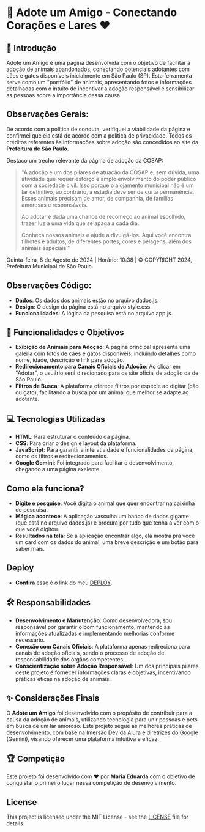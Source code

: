 # 🐾 Adote um Amigo - Conectando Corações e Lares ❤️

## 📖 Introdução

Adote um Amigo é uma página desenvolvida com o objetivo de facilitar a adoção de animais abandonados, conectando potenciais adotantes com cães e gatos disponíveis inicialmente em São Paulo (SP). Esta ferramenta serve como um "portfólio" de animais, apresentando fotos e informações detalhadas com o intuito de incentivar a adoção responsável e sensibilizar as pessoas sobre a importância dessa causa.

## Observações Gerais:

De acordo com a política de conduta, verifiquei a viabilidade da página e confirmei que ela está de acordo com a política de privacidade. Todos os créditos referentes às informações sobre adoção são concedidos ao site da **Prefeitura de São Paulo**. 

Destaco um trecho relevante da página de adoção da COSAP:

> "A adoção é um dos pilares de atuação da COSAP e, sem dúvida, uma atividade que requer esforço e amplo envolvimento do poder público com a sociedade civil. Isso porque o alojamento municipal não é um lar definitivo, ao contrário, a estadia deve ser de curta permanência. Esses animais precisam de amor, de companhia, de famílias amorosas e responsáveis.
>
> Ao adotar é dada uma chance de recomeço ao animal escolhido, trazer luz a uma vida que se apaga a cada dia.
>
> Conheça nossos animais e ajude a divulgá-los. Aqui você encontra filhotes e adultos, de diferentes portes, cores e pelagens, além dos animais especiais."

Quinta-feira, 8 de Agosto de 2024 | Horário: 10:38 | © COPYRIGHT 2024, Prefeitura Municipal de São Paulo.

## Observações Código:

- **Dados**: Os dados dos animais estão no arquivo dados.js.
- **Design**: O design da página está no arquivo style.css. 
- **Funcionalidades**: A lógica da pesquisa está no arquivo app.js.

## 🎯 Funcionalidades e Objetivos

- **Exibição de Animais para Adoção**: A página principal apresenta uma galeria com fotos de cães e gatos disponíveis, incluindo detalhes como nome, idade, descrição e link para adoção.
- **Redirecionamento para Canais Oficiais de Adoção**: Ao clicar em "Adotar", o usuário será direcionado para os site oficiai de adoção da de São Paulo.
- **Filtros de Busca**: A plataforma oferece filtros por espécie ao digitar (cão ou gato), facilitando a busca por um animal que melhor se adapte ao adotante.

## 💻 Tecnologias Utilizadas

- **HTML**: Para estruturar o conteúdo da página.
- **CSS**: Para criar o design e layout da plataforma.
- **JavaScript**: Para garantir a interatividade e funcionalidades da página, como os filtros e redirecionamentos.
- **Google Gemini**: Foi integrado para facilitar o desenvolvimento, chegando a uma página exelente.

## Como ela funciona?
- **Digite e pesquise**: Você digita o animal que quer encontrar na caixinha de pesquisa.
- **Mágica acontece**: A aplicação vasculha um banco de dados gigante (que está no arquivo dados.js) e procura por tudo que tenha a ver com o que você digitou.
- **Resultados na tela**: Se a aplicação encontrar algo, ela mostra pra você um card com os dados do animal, uma breve descrição e um botão para saber mais.

## Deploy
- **Confira** esse é o link do meu [DEPLOY](https://projeto-alura-imersao-dev-8dm9.vercel.app/).

## 🛠️ Responsabilidades

- **Desenvolvimento e Manutenção**: Como desenvolvedora, sou responsável por garantir o bom funcionamento, mantendo as informações atualizadas e implementando melhorias conforme necessário.
- **Conexão com Canais Oficiais**: A plataforma apenas redireciona para canais de adoção oficiais, sendo o processo de adoção de responsabilidade dos órgãos competentes.
- **Conscientização sobre Adoção Responsável**: Um dos principais pilares deste projeto é fornecer informações claras e objetivas, incentivando práticas éticas na adoção de animais.

## ✨ Considerações Finais

O **Adote um Amigo** foi desenvolvido com o propósito de contribuir para a causa da adoção de animais, utilizando tecnologia para unir pessoas e pets em busca de um lar amoroso. Este projeto segue as melhores práticas de desenvolvimento, com base na Imersão Dev da Alura e diretrizes do Google (Gemini), visando oferecer uma plataforma intuitiva e eficaz.

## 🏆 Competição

Este projeto foi desenvolvido com ❤️ por **Maria Eduarda** com o objetivo de conquistar o primeiro lugar nessa competição de desenvolvimento.

## License

This project is licensed under the MIT License - see the [LICENSE](LICENSE) file for details.

